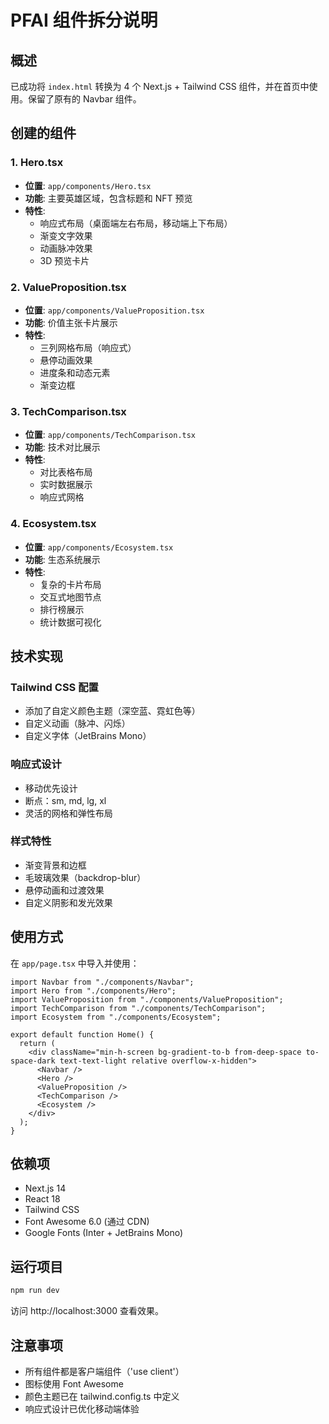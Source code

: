 # PFAI 组件拆分说明

## 概述

已成功将 `index.html` 转换为 4 个 Next.js + Tailwind CSS 组件，并在首页中使用。保留了原有的 Navbar 组件。

## 创建的组件

### 1. Hero.tsx

- **位置**: `app/components/Hero.tsx`
- **功能**: 主要英雄区域，包含标题和 NFT 预览
- **特性**:
  - 响应式布局（桌面端左右布局，移动端上下布局）
  - 渐变文字效果
  - 动画脉冲效果
  - 3D 预览卡片

### 2. ValueProposition.tsx

- **位置**: `app/components/ValueProposition.tsx`
- **功能**: 价值主张卡片展示
- **特性**:
  - 三列网格布局（响应式）
  - 悬停动画效果
  - 进度条和动态元素
  - 渐变边框

### 3. TechComparison.tsx

- **位置**: `app/components/TechComparison.tsx`
- **功能**: 技术对比展示
- **特性**:
  - 对比表格布局
  - 实时数据展示
  - 响应式网格

### 4. Ecosystem.tsx

- **位置**: `app/components/Ecosystem.tsx`
- **功能**: 生态系统展示
- **特性**:
  - 复杂的卡片布局
  - 交互式地图节点
  - 排行榜展示
  - 统计数据可视化

## 技术实现

### Tailwind CSS 配置

- 添加了自定义颜色主题（深空蓝、霓虹色等）
- 自定义动画（脉冲、闪烁）
- 自定义字体（JetBrains Mono）

### 响应式设计

- 移动优先设计
- 断点：sm, md, lg, xl
- 灵活的网格和弹性布局

### 样式特性

- 渐变背景和边框
- 毛玻璃效果（backdrop-blur）
- 悬停动画和过渡效果
- 自定义阴影和发光效果

## 使用方式

在 `app/page.tsx` 中导入并使用：

```tsx
import Navbar from "./components/Navbar";
import Hero from "./components/Hero";
import ValueProposition from "./components/ValueProposition";
import TechComparison from "./components/TechComparison";
import Ecosystem from "./components/Ecosystem";

export default function Home() {
  return (
    <div className="min-h-screen bg-gradient-to-b from-deep-space to-space-dark text-text-light relative overflow-x-hidden">
      <Navbar />
      <Hero />
      <ValueProposition />
      <TechComparison />
      <Ecosystem />
    </div>
  );
}
```

## 依赖项

- Next.js 14
- React 18
- Tailwind CSS
- Font Awesome 6.0 (通过 CDN)
- Google Fonts (Inter + JetBrains Mono)

## 运行项目

```bash
npm run dev
```

访问 http://localhost:3000 查看效果。

## 注意事项

- 所有组件都是客户端组件（'use client'）
- 图标使用 Font Awesome
- 颜色主题已在 tailwind.config.ts 中定义
- 响应式设计已优化移动端体验
